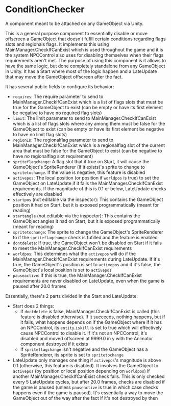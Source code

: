 # ConditionChecker
A component meant to be attached on any GameObject via Unity.

This is a general purpose component to essentially disable or move offscreen a GameObject that doesn't fufill certain conditions regarding flags slots and regionals flags. It implements this using MainManager.CheckIfCanExist which is used throughout the game and it is the system NPCControl also uses for disabling themselves when their flags requirements aren't met. The purpose of using this component is it allows to have the same logic, but done completely standalone from any GameObject in Unity. It has a Start where most of the logic happen and a LateUpdate that may move the GameObject offscreen after the fact.

It has several public fields to configure its behavior:

- `requires`: The require parameter to send to MainManager.CheckIfCanExist which is a list of flags slots that must be true for the GameObject to exist (can be empty or have its first element be negative to have no required flag slots)
- `limit`: The limit parameter to send to MainManager.CheckIfCanExist which is a list of flags slots where any among them must be false for the GameObject to exist (can be empty or have its first element be negative to have no limit flag slots)
- `regionID`: The regionalflag parameter to send to MainManager.CheckIfCanExist which is a regionalflag slot of the current area that must be false for the GameObject to exist (can be negative to have no regionalflag slot requirement)
- `spriteflagchange`: A flag slot that if true on Start, it will cause the GameObject's SpriteRenderer (if it exists)'s sprite to change to `spritetochange`. If the value is negative, this feature is disabled
- `activepos`: The local position (or position if `worldpos` is true) to set the GameObject on LateUpdate if it fails the MainManager.CheckIfCanExist requirements. If the magnitude of this is 0.1 or below, LateUpdate checks effectively are disabled
- `startpos` (not editable via the inspector): This contains the GameObject position it had on Start, but it is exposed programmatically (meant for reading)
- `startangle` (not editable via the inspector): This contains the GameObject angles it had on Start, but it is exposed programmatically (meant for reading)
- `spritetochange`: The sprite to change the GameObject's SpriteRenderer to if the `spriteflagchange` check is fufilled and the feature is enabled
- `dontdelete`: If true, the GameObject won't be disabled on Start if it fails to meet the MainManager.CheckIfCanExist requirements
- `worldpos`: This determines what the `activepos` will do if the MainManager.CheckIfCanExist requirements during LateUpdate. If it's true, the GameObject's position is set to `activepos` and if it's false, the GameObject's local position is set to `activepos`
- `pauseactive`: If this is true, the MainManager.CheckIfCanExist requirements are never disabled on LateUpdate, even when the game is paused after 20.0 frames

Essentially, there's 2 parts divided in the Start and LateUpdate:

- Start does 2 things:
    - If `dontdelete` is false, MainManager.CheckIfCanExist is called (this feature is disabled otherwise). If it succeeds, nothing happens, but if it fails, what happens depends on if the GameObject where if it has an NPCControl, its `entity`.`iskill` is set to true which will effectively cause NPCControl to disable it. If it's not an NPCControl, it's disabled and moved offscreen at 9999.0 in y with the Animator component destroyed if it exists
    - If `spriteflagchange` isn't negative and the GameObject has a SpriteRenderer, its sprite is set to `spritetochange`
- LateUpdate only manages one thing if `activepos`'s magnitude is above 0.1 (otherwise, this feature is disabled). It involves the GameObject to `activepos` (by position or local position depending on `worldpos`) if another MainManager.CheckIfCanExist check fails. This is only checked every 5 LateUpdate cycles, but after 20.0 frames, checks are disabled if the game is paused (unless `pauseactive` is true in which case checks happens even if the game is paused). It's essentially a way to move the GameObject out of the way after the fact if it's not destroyed by then
